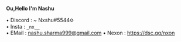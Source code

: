 **Ou,Hello I'm Nashu**

• Discord : ~ Nxshu𐰬#5544      
• Insta : `_nx__`           
• EMail : nashu.sharma999@gmail.com
• Nexon : https://dsc.gg/nxon
 







